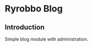 Ryrobbo Blog
=======================

Introduction
------------
Simple blog module with administration.
